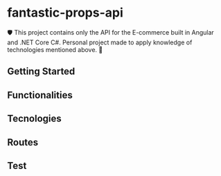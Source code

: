 # fantastic-props-api

🛡 This project contains only the API for the E-commerce built in Angular and .NET Core C#. Personal project made to apply knowledge of technologies mentioned above. 🔨

## Getting Started

## Functionalities

## Tecnologies

## Routes

## Test
